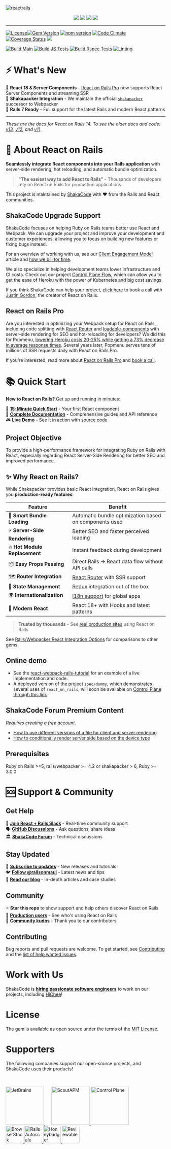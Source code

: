 ![reactrails](https://user-images.githubusercontent.com/10421828/79436261-52159b80-7fd9-11ea-994e-2a98dd43e540.png)

<p align="center">
 <a href="https://shakacode.com/"><img src="https://user-images.githubusercontent.com/10421828/79436256-517d0500-7fd9-11ea-9300-dfbc7c293f26.png"></a>
 <a href="https://forum.shakacode.com/"><img src="https://user-images.githubusercontent.com/10421828/79436266-53df5f00-7fd9-11ea-94b3-b985e1b05bdc.png"></a>
 <a href="https://www.shakacode.com/react-on-rails-pro"><img src="https://user-images.githubusercontent.com/10421828/79436265-53df5f00-7fd9-11ea-8220-fc474f6a856c.png"></a>
 <a href="https://github.com/sponsors/shakacode"><img src="https://user-images.githubusercontent.com/10421828/79466109-cdd90d80-8004-11ea-88e5-25f9a9ddcf44.png"></a>
</p>

---

[![License](https://img.shields.io/badge/license-mit-green.svg)](LICENSE.md)[![Gem Version](https://badge.fury.io/rb/react_on_rails.svg)](https://badge.fury.io/rb/react_on_rails) [![npm version](https://badge.fury.io/js/react-on-rails.svg)](https://badge.fury.io/js/react-on-rails) [![Code Climate](https://codeclimate.com/github/shakacode/react_on_rails/badges/gpa.svg)](https://codeclimate.com/github/shakacode/react_on_rails) [![Coverage Status](https://coveralls.io/repos/shakacode/react_on_rails/badge.svg?branch=master&service=github)](https://coveralls.io/github/shakacode/react_on_rails?branch=master) [![](https://ruby-gem-downloads-badge.herokuapp.com/react_on_rails?type=total)](https://rubygems.org/gems/react_on_rails)

[![Build Main](https://github.com/shakacode/react_on_rails/actions/workflows/main.yml/badge.svg)](https://github.com/shakacode/react_on_rails/actions/workflows/main.yml)
[![Build JS Tests](https://github.com/shakacode/react_on_rails/actions/workflows/package-js-tests.yml/badge.svg)](https://github.com/shakacode/react_on_rails/actions/workflows/package-js-tests.yml)
[![Build Rspec Tests](https://github.com/shakacode/react_on_rails/actions/workflows/rspec-package-specs.yml/badge.svg)](https://github.com/shakacode/react_on_rails/actions/workflows/rspec-package-specs.yml)
[![Linting](https://github.com/shakacode/react_on_rails/actions/workflows/lint-js-and-ruby.yml/badge.svg)](https://github.com/shakacode/react_on_rails/actions/workflows/lint-js-and-ruby.yml)

# ⚡ What's New

🚀 **React 18 & Server Components** - [React on Rails Pro](https://www.shakacode.com/react-on-rails-pro/) now supports React Server Components and streaming SSR  
🔧 **Shakapacker Integration** - We maintain the official [`shakapacker`](https://github.com/shakacode/shakapacker) successor to Webpacker  
🎯 **Rails 7 Ready** - Full support for the latest Rails and modern React patterns

---

_These are the docs for React on Rails 14. To see the older docs and code: [v13](https://github.com/shakacode/react_on_rails/tree/13.4.0), [v12](https://github.com/shakacode/react_on_rails/tree/12.6.0), and [v11](https://github.com/shakacode/react_on_rails/tree/11.3.0)._

# 🎯 About React on Rails

**Seamlessly integrate React components into your Rails application** with server-side rendering, hot reloading, and automatic bundle optimization.

> **"The easiest way to add React to Rails"** - Thousands of developers rely on React on Rails for production applications.

This project is maintained by [ShakaCode](https://www.shakacode.com) with ❤️ from the Rails and React communities.

## ShakaCode Upgrade Support

ShakaCode focuses on helping Ruby on Rails teams better use React and Webpack. We can upgrade your project and improve your development and customer experiences, allowing you to focus on building new features or fixing bugs instead.

For an overview of working with us, see our [Client Engagement Model](https://www.shakacode.com/blog/client-engagement-model/) article and [how we bill for time](https://www.shakacode.com/blog/shortcut-jira-trello-github-toggl-time-and-task-tracking/).

We also specialize in helping development teams lower infrastructure and CI costs. Check out our project [Control Plane Flow](https://github.com/shakacode/control-plane-flow/), which can allow you to get the ease of Heroku with the power of Kubernetes and big cost savings.

If you think ShakaCode can help your project, [click here](https://meetings.hubspot.com/justingordon/30-minute-consultation) to book a call with [Justin Gordon](mailto:justin@shakacode.com), the creator of React on Rails.

## React on Rails Pro

Are you interested in optimizing your Webpack setup for React on Rails, including code splitting with [React Router](https://reactrouter.com/) and [loadable-components](https://loadable-components.com/) with server-side rendering for SEO and hot-reloading for developers?
We did this for Popmenu, [lowering Heroku costs 20-25% while getting a 73% decrease in average response times](https://www.shakacode.com/recent-work/popmenu/). Several years later, Popmenu serves tens of millions of SSR requests daily with React on Rails Pro.

If you're interested, read more about [React on Rails Pro](https://www.shakacode.com/react-on-rails-pro/) and [book a call](https://meetings.hubspot.com/justingordon/30-minute-consultation).

# 📚 Quick Start

**New to React on Rails?** Get up and running in minutes:

🚀 **[15-Minute Quick Start](https://www.shakacode.com/react-on-rails/docs/quick-start/)** - Your first React component  
📖 **[Complete Documentation](https://www.shakacode.com/react-on-rails/docs/)** - Comprehensive guides and API reference  
🎮 **[Live Demo](https://reactrails.com)** - See it in action with [source code](https://github.com/shakacode/react-webpack-rails-tutorial)

## Project Objective

To provide a high-performance framework for integrating Ruby on Rails with React, especially regarding React Server-Side Rendering for better SEO and improved performance.

## ✨ Why React on Rails?

While Shakapacker provides basic React integration, React on Rails gives you **production-ready features**:

| Feature | Benefit |
|---------|---------|
| 🎯 **Smart Bundle Loading** | Automatic bundle optimization based on components used |  
| ⚡ **Server-Side Rendering** | Better SEO and faster perceived loading |
| 🔥 **Hot Module Replacement** | Instant feedback during development |
| 📦 **Easy Props Passing** | Direct Rails → React data flow without API calls |
| 🗺️ **Router Integration** | [React Router](https://reactrouter.com/) with SSR support |
| 🏪 **State Management** | [Redux](https://redux.js.org/) integration out of the box |
| 🌍 **Internationalization** | [I18n support](https://www.shakacode.com/react-on-rails/docs/guides/i18n) for global apps |
| 🎨 **Modern React** | React 18+ with Hooks and latest patterns |

> **Trusted by thousands** - See [real production sites](https://publicwww.com/websites/%22react-on-rails%22++-undeveloped.com+depth%3Aall/) using React on Rails

See [Rails/Webpacker React Integration Options](https://www.shakacode.com/react-on-rails/docs/guides/rails-webpacker-react-integration-options) for comparisons to other gems.

## Online demo

- See the [react-webpack-rails-tutorial](https://github.com/shakacode/react-webpack-rails-tutorial) for an example of a live implementation and code.
- A deployed version of the project `spec/dummy`, which demonstrates several uses of `react_on_rails`, will soon be available on [Control Plane through this link](https://ror-spec-dummy.reactrails.com/)

## ShakaCode Forum Premium Content

_Requires creating a free account._

- [How to use different versions of a file for client and server rendering](https://forum.shakacode.com/t/how-to-use-different-versions-of-a-file-for-client-and-server-rendering/1352)
- [How to conditionally render server side based on the device type](https://forum.shakacode.com/t/how-to-conditionally-render-server-side-based-on-the-device-type/1473)

## Prerequisites

Ruby on Rails >=5, rails/webpacker >= 4.2 or shakapacker > 6, Ruby >= 3.0.0

# 🆘 Support & Community

## Get Help

💬 **[Join React + Rails Slack](https://join.slack.com/t/reactrails/shared_invite/zt-38oicm9d0-OO0V~bdg4aYNuZuUbRFSXg)** - Real-time community support  
🗣️ **[GitHub Discussions](https://github.com/shakacode/react_on_rails/discussions)** - Ask questions, share ideas  
🏛️ **[ShakaCode Forum](https://forum.shakacode.com)** - Technical discussions  

## Stay Updated

📧 **[Subscribe to updates](https://app.mailerlite.com/webforms/landing/l1d9x5)** - New releases and tutorials  
🐦 **[Follow @railsonmaui](https://twitter.com/railsonmaui)** - Latest news and tips  
📰 **[Read our blog](https://blog.shakacode.com)** - In-depth articles and case studies

## Community

⭐ **Star this repo** to show support and help others discover React on Rails  
🏢 **[Production users](PROJECTS.md)** - See who's using React on Rails  
🙏 **[Community kudos](KUDOS.md)** - Thank you to our contributors

## Contributing

Bug reports and pull requests are welcome. To get started, see [Contributing](https://github.com/shakacode/react_on_rails/tree/master/CONTRIBUTING.md) and the [list of help wanted issues](https://github.com/shakacode/react_on_rails/labels/contributions%3A%20up%20for%20grabs%21).

# Work with Us

ShakaCode is **[hiring passionate software engineers](http://www.shakacode.com/career)** to work on our projects, including [HiChee](https://hichee.com)!

# License

The gem is available as open source under the terms of the [MIT License](https://github.com/shakacode/react_on_rails/tree/master/LICENSE.md).

# Supporters

The following companies support our open-source projects, and ShakaCode uses their products!

<br />
<br />

<a href="https://jb.gg/OpenSource" style="margin-right: 20px;">
  <img src="https://resources.jetbrains.com/storage/products/company/brand/logos/jetbrains.png" alt="JetBrains" height="120px">
</a>
<a href="https://scoutapp.com">
  <picture>
    <source media="(prefers-color-scheme: dark)" srcset="https://user-images.githubusercontent.com/4244251/184881147-0d077438-3978-40da-ace9-4f650d2efe2e.png">
    <source media="(prefers-color-scheme: light)" srcset="https://user-images.githubusercontent.com/4244251/184881152-9f2d8fba-88ac-4ba6-873b-22387f8711c5.png">
    <img alt="ScoutAPM" src="https://user-images.githubusercontent.com/4244251/184881152-9f2d8fba-88ac-4ba6-873b-22387f8711c5.png" height="120px">
  </picture>
</a>
<a href="https://shakacode.controlplane.com">
  <picture>
    <img alt="Control Plane" src="https://github.com/shakacode/.github/assets/20628911/90babd87-62c4-4de3-baa4-3d78ef4bec25" height="120px">
  </picture>
</a>
<br />
<a href="https://www.browserstack.com">
  <picture>
    <source media="(prefers-color-scheme: dark)" srcset="https://user-images.githubusercontent.com/4244251/184881122-407dcc29-df78-4b20-a9ad-f597b56f6cdb.png">
    <source media="(prefers-color-scheme: light)" srcset="https://user-images.githubusercontent.com/4244251/184881129-e1edf4b7-3ae1-4ea8-9e6d-3595cf01609e.png">
    <img alt="BrowserStack" src="https://user-images.githubusercontent.com/4244251/184881129-e1edf4b7-3ae1-4ea8-9e6d-3595cf01609e.png" height="55px">
  </picture>
</a>
<a href="https://railsautoscale.com">
  <img src="https://user-images.githubusercontent.com/4244251/184881144-95c2c25c-9879-4069-864d-4e67d6ed39d2.png" alt="Rails Autoscale" height="55px">
</a>
<a href="https://www.honeybadger.io">
  <img src="https://user-images.githubusercontent.com/4244251/184881133-79ee9c3c-8165-4852-958e-31687b9536f4.png" alt="Honeybadger" height="55px">
</a>
<a href="https://reviewable.io">
  <img src="https://user-images.githubusercontent.com/20628911/230848305-c94510a4-82d7-468f-bf9f-eeb81d3f2ce0.png" alt="Reviewable" height="55px">
</a>
